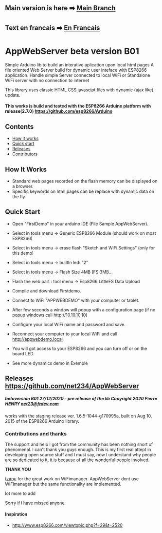 ## Main version is here :arrow_right: [Main Branch](https://github.com/net234/AppWebServer)
## Text en francais :arrow_right: [En Francais](LISEZMOI.md)

# AppWebServer beta version B01

Simple Arduino lib to build an interative aplication upon local html pages
A file oriented Web Server build for dynamic user inteface with ESP8266 application.
Handle simple Server connected to local WiFi or Standalone WiFi server with no connection to internet</P>
This library uses classic HTML CSS javascipt files with dynamic (ajax like) update.

#### This works is build and tested with the ESP8266 Arduino platform with release(2.7.0) https://github.com/esp8266/Arduino

## Contents
 - [How it works](#how-it-works)
 - [Quick start](#quick-start)
 - [Releases](#releases)
 - [Contributors](#Contributors)


## How It Works
- Standard web pages recorded on the flash memory can be displayed on a browser.
- Specific keywords on html pages can be replace with dynamic data on the fly.

## Quick Start
- Open "FirstDemo" in your arduino IDE (File Sample AppWebServer).
- Select in tools menu -> Generic ESP8266 Module (should work on most ESP8266)
- Select in tools menu -> erase flash "Sketch and WiFi Settings" (only for this demo)
- Select in tools menu -> builtIn led: "2"
- Select in tools menu -> Flash Size 4MB (FS:3MB...
- Flash the web part : tool menu -> Esp8266 LittleFS Data Upload
- Compile and download Firstdemo.

- Connect to WiFi "APPWEBDEMO" with your computer or tablet.
- After few seconds a window will popup with a configuration page (if no popup windows call http://10.10.10.10)
- Configure your local WiFi name and password and save.
- Reconnect your computer to your local WiFi and call  http://appwebdemo.local
- You will got access to your ESP8266 and you can turn off or on the board LED.
- See more dynamics demo in Exemple


## Releases https://github.com/net234/AppWebServer
##### betaversion B01  27/12/2020 - pre release of the lib Copyright 2020 Pierre HENRY net23@frdev.com 


works with the staging release ver. 1.6.5-1044-g170995a, built on Aug 10, 2015 of the ESP8266 Arduino library.


### Contributions and thanks
The support and help I got from the community has been nothing short of phenomenal. I can't thank you guys enough. This is my first real attept in developing open source stuff and I must say, now I understand why people are so dedicated to it, it is because of all the wonderful people involved.

__THANK YOU__

[tzapu](https://github.com/tzapu/WiFiManager) for the great work on WiFimanager.  AppWebServer dont use WiFimanager but the same functionality are implemented.

lot more to add

Sorry if i have missed anyone.

#### Inspiration
- http://www.esp8266.com/viewtopic.php?f=29&t=2520
